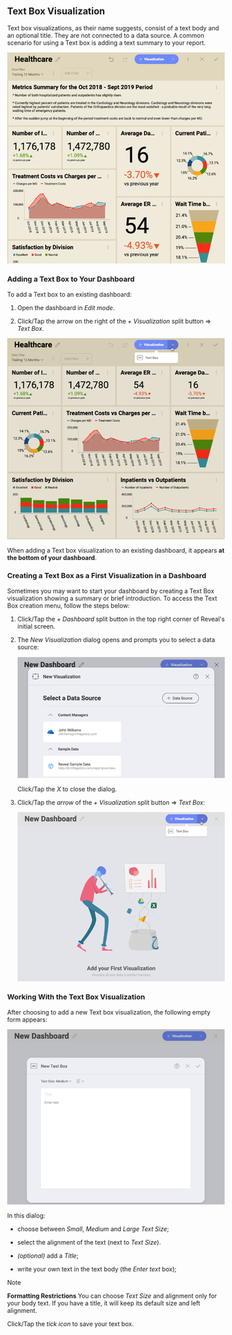 ## Text Box Visualization

Text box visualizations, as their name suggests, consist of a text body
and an optional title. They are not connected to a data source. A common
scenario for using a Text box is adding a text summary to your report.

![An example of a summary text box added to a dashboard](images/text-box-summary-example.png)

### Adding a Text Box to Your Dashboard

To add a Text box to an existing dashboard:

1.  Open the dashboard in *Edit mode*.

2.  Click/Tap the arrow on the right of the *+ Visualization* split
    button ⇒ *Text Box*.

![Adding a text box in dashboard edit mode](images/add-textbox-existing-dashboard.png)

When adding a Text box visualization to an existing dashboard, it
appears **at the bottom of your dashboard**.

### Creating a Text Box as a First Visualization in a Dashboard

Sometimes you may want to start your dashboard by creating a Text Box
visualization showing a summary or brief introduction. To access the
Text Box creation menu, follow the steps below:

1.  Click/Tap the *+ Dashboard* split button in the top right corner of
    Reveal's initial screen.

2.  The *New Visualization* dialog opens and prompts you to select a
    data source:

    ![New visualization dialog](images/new-visualization-dialog.png)

    Click/Tap the *X* to close the dialog.

3.  Click/Tap the *arrow* of the *+ Visualization* split button ⇒ *Text
    Box*:

    ![Accessing text box creation in the New Dashboard screen](images/add-text-box-menu.png)

### Working With the Text Box Visualization

After choosing to add a new Text box visualization, the following empty
form appears:

![New text box dialog showing an empty text box form](images/text-box-empty-form.png)

In this dialog:
 
  - choose between *Small*, *Medium* and *Large* *Text Size*;

  - select the alignment of the text (next to *Text Size*).
  
  - *(optional)* add a *Title*;
  
  - write your own text in the text body (the *Enter text* box);


>[!NOTE]
>**Formatting Restrictions**
>You can choose *Text Size* and alignment only for your body text. If you have a title, it will keep its default size and left alignment.

Click/Tap the *tick icon* to save your text box.
